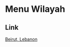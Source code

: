 # Menu Wilayah

## Link

[Beirut, Lebanon](https://github.com/gigit-pemilu/pemilu-2024-99-luar-negeri/tree/main/pileg-dpr/hitung-suara/sub/99-luar-negeri/sub/15-beirut-lebanon/sub/01-beirut-lebanon)

